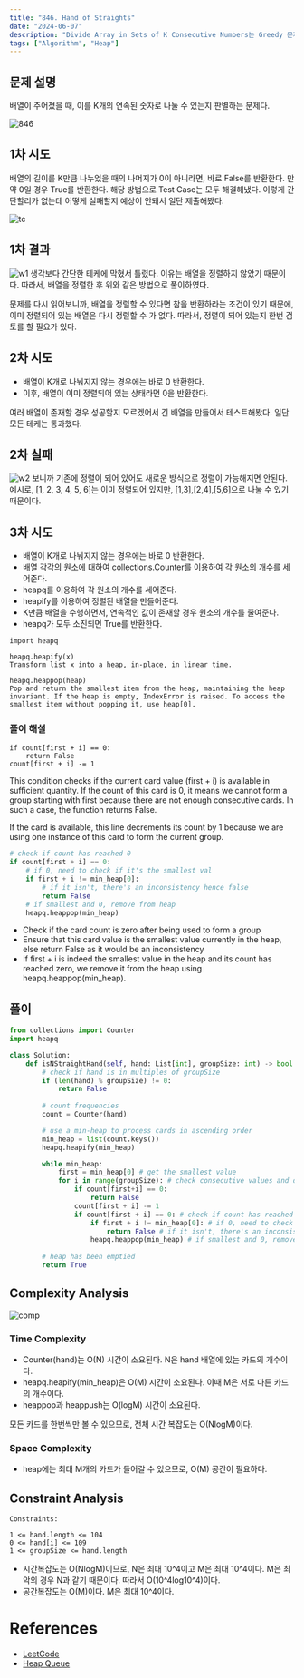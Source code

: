 ```yaml
---
title: "846. Hand of Straights"
date: "2024-06-07"
description: "Divide Array in Sets of K Consecutive Numbers는 Greedy 문제로, 주어진 배열을 K개의 연속된 숫자로 나눌 수 있는지 판별하는 문제다."
tags: ["Algorithm", "Heap"]
---
```


## 문제 설명
배열이 주어졌을 때, 이를 K개의 연속된 숫자로 나눌 수 있는지 판별하는 문제다.

![846](../../../images/LEET/846/846.png)

## 1차 시도
배열의 길이를 K만큼 나누었을 때의 나머지가 0이 아니라면, 바로 False를 반환한다. 만약 0일 경우 True를 반환한다. 해당 방법으로 Test Case는 모두 해결해냈다. 이렇게 간단할리가 없는데 어떻게 실패할지 예상이 안돼서 일단 제출해봤다.

![tc](../../../images/LEET/846/tc.png)

## 1차 결과
![w1](../../../images/LEET/846/w1.png)
생각보다 간단한 테케에 막혔서 틀렸다. 이유는 배열을 정렬하지 않았기 때문이다. 따라서, 배열을 정렬한 후 위와 같은 방법으로 풀이하였다.

문제를 다시 읽어보니까, 배열을 정렬할 수 있다면 참을 반환하라는 조건이 있기 때문에, 이미 정렬되어 있는 배열은 다시 정렬할 수 가 없다. 따라서, 정렬이 되어 있는지 한번 검토를 할 필요가 있다.

## 2차 시도
- 배열이 K개로 나눠지지 않는 경우에는 바로 0 반환한다.  
- 이후, 배열이 이미 정렬되어 있는 상태라면 0을 반환한다.

여러 배열이 존재할 경우 성공할지 모르겠어서 긴 배열을 만들어서 테스트해봤다. 일단 모든 테케는 통과했다.

## 2차 실패
![w2](../../../images/LEET/846/w2.png)
보니까 기존에 정렬이 되어 있어도 새로운 방식으로 정렬이 가능해지면 안된다. 예시로, [1, 2, 3, 4, 5, 6]는 이미 정렬되어 있지만, [1,3],[2,4],[5,6]으로 나눌 수 있기 때문이다.

## 3차 시도
- 배열이 K개로 나눠지지 않는 경우에는 바로 0 반환한다. 
- 배열 각각의 원소에 대하여 collections.Counter를 이용하여 각 원소의 개수를 세어준다.
- heapq를 이용하여 각 원소의 개수를 세어준다.
- heapify를 이용하여 정렬된 배열을 만들어준다.
- K만큼 배열을 수행하면서, 연속적인 값이 존재할 경우 원소의 개수를 줄여준다.
- heapq가 모두 소진되면 True를 반환한다.


```
import heapq

heapq.heapify(x)  
Transform list x into a heap, in-place, in linear time.

heapq.heappop(heap)
Pop and return the smallest item from the heap, maintaining the heap invariant. If the heap is empty, IndexError is raised. To access the smallest item without popping it, use heap[0].
```


### 풀이 해설
```
if count[first + i] == 0:
    return False  
count[first + i] -= 1
```
This condition checks if the current card value (first + i) is available in sufficient quantity. If the count of this card is 0, it means we cannot form a group starting with first because there are not enough consecutive cards. In such a case, the function returns False.  

If the card is available, this line decrements its count by 1 because we are using one instance of this card to form the current group.

``` python
# check if count has reached 0
if count[first + i] == 0: 
    # if 0, need to check if it's the smallest val
    if first + i != min_heap[0]: 
        # if it isn't, there's an inconsistency hence false
        return False 
    # if smallest and 0, remove from heap
    heapq.heappop(min_heap) 
```
- Check if the card count is zero after being used to form a group
- Ensure that this card value is the smallest value currently in the heap, else return False as it would be an inconsistency
- If first + i is indeed the smallest value in the heap and its count has reached zero, we remove it from the heap using heapq.heappop(min_heap). 

## 풀이
```python
from collections import Counter
import heapq

class Solution:
    def isNStraightHand(self, hand: List[int], groupSize: int) -> bool:
        # check if hand is in multiples of groupSize
        if (len(hand) % groupSize) != 0:
            return False
        
        # count frequencies
        count = Counter(hand)

        # use a min-heap to process cards in ascending order
        min_heap = list(count.keys())
        heapq.heapify(min_heap)

        while min_heap:
            first = min_heap[0] # get the smallest value
            for i in range(groupSize): # check consecutive values and decrease if exists
                if count[first+i] == 0:
                    return False
                count[first + i] -= 1
                if count[first + i] == 0: # check if count has reached 0
                    if first + i != min_heap[0]: # if 0, need to check if it's the smallest val
                        return False # if it isn't, there's an inconsistency hence false
                    heapq.heappop(min_heap) # if smallest and 0, remove from heap
            
        # heap has been emptied
        return True
```
## Complexity Analysis
![comp](../../../images/algorithm/heap/comp.png)

### Time Complexity
- Counter(hand)는 O(N) 시간이 소요된다. N은 hand 배열에 있는 카드의 개수이다.
- heapq.heapify(min_heap)은 O(M) 시간이 소요된다. 이때 M은 서로 다른 카드의 개수이다.
- heappop과 heappush는 O(logM) 시간이 소요된다.

모든 카드를 한번씩만 볼 수 있으므로, 전체 시간 복잡도는 O(NlogM)이다.

### Space Complexity
- heap에는 최대 M개의 카드가 들어갈 수 있으므로, O(M) 공간이 필요하다.

## Constraint Analysis
```
Constraints:

1 <= hand.length <= 104
0 <= hand[i] <= 109
1 <= groupSize <= hand.length
```

- 시간복잡도는 O(NlogM)이므로, N은 최대 10^4이고 M은 최대 10^4이다. M은 최악의 경우 N과 같기 때문이다. 따라서 O(10^4log10^4)이다.
- 공간복잡도는 O(M)이다. M은 최대 10^4이다.

# References
- [LeetCode](https://leetcode.com/problems/hand-of-straights/)
- [Heap Queue](https://docs.python.org/3/library/heapq.html)
